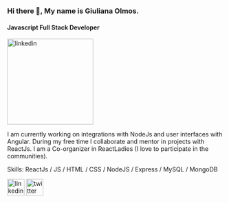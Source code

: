 ### Hi there 👋, My name is Giuliana Olmos.
#### Javascript Full Stack Developer

<img src='https://i.ibb.co/wg316p3/pi89ei6-B-400x400.jpg' alt='linkedin' height='200' >

I am currently working on integrations with NodeJs and user interfaces with Angular.
During my free time I collaborate and mentor in projects with ReactJs. 
I am a Co-organizer in ReactLadies (I love to participate in the communities).

Skills: ReactJs / JS / HTML / CSS / NodeJS / Express / MySQL / MongoDB

[<img src='https://cdn.jsdelivr.net/npm/simple-icons@3.0.1/icons/linkedin.svg' alt='linkedin' height='40' >](https://www.linkedin.com/in/https://www.linkedin.com/in/giulianaevangelinaolmos)  [<img src='https://cdn.jsdelivr.net/npm/simple-icons@3.0.1/icons/twitter.svg' alt='twitter' height='40'> ](https://twitter.com/https://twitter.com/GiulianaEOlmos)  

